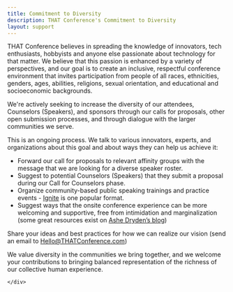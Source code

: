 ```yaml
---
title: Commitment to Diversity
description: THAT Conference's Commitment to Diversity
layout: support
---
```


<div class="max-w-prose mx-auto">
	<div class="prose prose-lg text-gray-500">

THAT Conference believes in spreading the knowledge of innovators, tech enthusiasts, hobbyists and anyone else passionate about technology for that matter. We believe that this passion is enhanced by a variety of perspectives, and our goal is to create an inclusive, respectful conference environment that invites participation from people of all races, ethnicities, genders, ages, abilities, religions, sexual orientation, and educational and socioeconomic backgrounds.

We're actively seeking to increase the diversity of our attendees, Counselors (Speakers), and sponsors through our calls for proposals, other open submission processes, and through dialogue with the larger communities we serve.

This is an ongoing process. We talk to various innovators, experts, and organizations about this goal and about ways they can help us achieve it:

- Forward our call for proposals to relevant affinity groups with the message that we are looking for a diverse speaker roster.
- Suggest to potential Counselors (Speakers) that they submit a proposal during our Call for Counselors phase.
- Organize community-based public speaking trainings and practice events - <a href="http://www.ignitetalks.io" target="_blank" rel="external noopener">Ignite</a> is one popular format.
- Suggest ways that the onsite conference experience can be more welcoming and supportive, free from intimidation and marginalization (some great resources exist on [Ashe Dryden’s blog](http://ashedryden.com/blog/increasing-diversity-at-your-conference))

Share your ideas and best practices for how we can realize our vision (send an email to [Hello@THATConference.com](mailto:Hello@THATConference.com))

We value diversity in the communities we bring together, and we welcome your contributions to bringing balanced representation of the richness of our collective human experience.

    </div>

</div>
